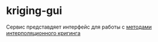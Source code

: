 # kriging-gui

Сервис представдяет интерфейс для работы с [методами интерполяционного кригинга](https://github.com/akhmadullin1/kriging-interpolation)
